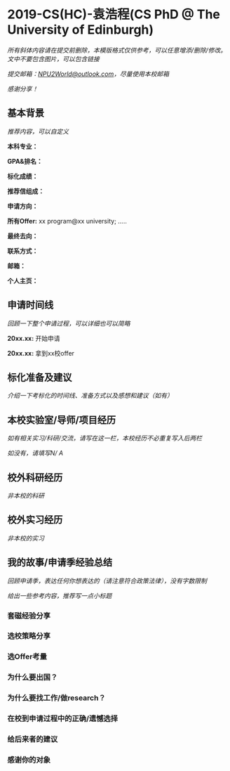 # 2019-CS(HC)-袁浩程(CS PhD @ The University of Edinburgh)

*所有斜体内容请在提交前删除，本模版格式仅供参考，可以任意增添/删除/修改。文中不要包含图片，可以包含链接*

*提交邮箱：NPU2World@outlook.com，尽量使用本校邮箱*

*感谢分享！*

## 基本背景

*推荐内容，可以自定义*

**本科专业：**

**GPA&排名：**

**标化成绩：**

**推荐信组成：**

**申请方向：**

**所有Offer:** xx program@xx university; .....

**最终去向：**

**联系方式：**

**邮箱：**

**个人主页：**

## 申请时间线

*回顾一下整个申请过程，可以详细也可以简略*

**20xx.xx:** 开始申请

**20xx.xx:** 拿到xx校offer

## 标化准备及建议

*介绍一下考标化的时间线、准备方式以及感想和建议（如有）*

## 本校实验室/导师/项目经历

*如有相关实习/科研/交流，请写在这一栏，本校经历不必重复写入后两栏*

*如没有，请填写N/ A*

## 校外科研经历

*非本校的科研*

## 校外实习经历

*非本校的实习*

## 我的故事/申请季经验总结

*回顾申请季，表达任何你想表达的（请注意符合政策法律），没有字数限制*

*给出一些参考内容，推荐写一点小标题*

### 套磁经验分享

### 选校策略分享

### 选Offer考量

### 为什么要出国？

### 为什么要找工作/做research？

### 在校到申请过程中的正确/遗憾选择

### 给后来者的建议

### 感谢你的对象



